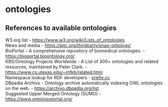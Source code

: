 # ontologies
## References to available ontologies  
W3.org list - https://www.w3.org/wiki/Lists_of_ontologies  
News and media - https://iptc.org/thirdparty/snap-ontology/  
BioPortal - A comprehensive repository of biomedical ontologies. - https://bioportal.bioontology.org/  
KBS/Ontology Projects Worldwide - A List of 300+ ontologies and related resources, maintained by Peter Clark. - https://www.cs.utexas.edu/~mfkb/related.html  
Namespace lookup for RDF developers - [prefix.cc](https://prefix.cc/)  
DBpedia Archivo - Ontology archive automatically indexing OWL ontologies on the web. - https://archivo.dbpedia.org/list  
Suggested Upper Merged Ontology (SUMO) - https://www.ontologyportal.org/  
